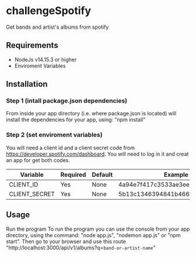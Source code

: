 # challengeSpotify
Get bands and artist's albums from spotify

## Requirements
* NodeJs v14.15.3 or higher
* Enviroment Variables

## Installation
### Step 1 (intall package.json dependencies)
From inside your app directory (i.e. where package.json is located) will install the dependencies for your app, using: "npm install"

### Step 2 (set enviroment variables)
You will need a client id and a client secret code from https://developer.spotify.com/dashboard. You will need to log in it and creat an app for get both codes.

| Variable        | Required           | Default  | Example |
| --------------- |--------------------| ---------| --------|
| CLIENT_ID       | Yes                |None      | 4a94e7f417c3533ae3ee268ddc100b66
| CLIENT_SECRET   | Yes                |None      | 5b13c1346394841b4663d4cd1cbf4f5c

## Usage
Run the program
To run the program you can use the console from your app directory, using the command: "node app.js", "nodemon app.js" or "npm start". Then go to your browser and use this route "http://localhost:3000/api/v1/albums?q=`band-or-artist-name`"
